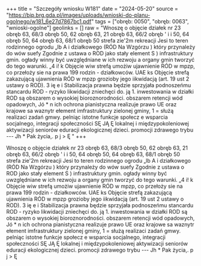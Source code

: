 +++
title = "Szczegóły wniosku W181"
date = "2024-05-20"
source = "https://bip.brg.gda.pl/images/uploads/wnioski-do-planu-ogolnego/w181_6e27d7867bc1.pdf"
tags = ["obręb: 0050", "obręb: 0063", "wnioski-ogolne"]
geolinks = []
raw = "Wnoszę o objęcie działek nr 23 obręb 63, 68/3 obręb 50, 62 obręb 63, 21 obręb 63, 66/2 obręb  ' i i 50, 64 obręb 50, 64 obręb 63, 68/1 obręb 50 strefa zie'2m  rekreacji Jesi to teren rodzinnego ogrodu „lb A i działkowego (RÓD Na Wzgórzu ) który przynależy do wów suefy Zgodnie z ustawa o ROD jako stały element  S ) infrastruktury gmin. ogłady winny być uwzględniane w ich rezwoju a organy gmin tworzyć do tego warunki. „4 i!  k Objęcie wiw strefą umożiw ujawnienie RÓD w mpzp, co przełoży sie na prawa 199 rodzin - działkowców. UAE  ks Objęcie strefą zakazującą ujawnienia RÓD w mpzp grozioby jego iikwidacją (art. 19 ust 2 ustawy o ROD). 3 ię e i Stabilizacja prawna będzie sprzyjała podnoszeńmu stancardu ROD - ryzyko likwidacji zniechęci do. ją 1. inwestowania w działki ROD są obszarem o wysokiej bioroznorodności. obszarem retencji wód opadowych, Jó * n ich ochrona pianistyczna realizuje prawo UE oraz krajowe sa waznytr ełement imfrastruktury zielonej gminy, 1 = służą realizaci zadań gmwy. pelniąc istotne funkcje społecz e wsparcia socjalnego, integracji społeczności SĘ JĄ Ę lokalnej i międzypokoleniowej aktywizacji seniorów eduracji ekologicznej dzieci. promocji zdrawego trybu --- Jh * Pak życia,. p j > Ę "
+++

Wnoszę o objęcie działek nr 23 obręb 63, 68/3 obręb 50, 62 obręb 63, 21 obręb 63, 66/2 obręb  ' i
i 50, 64 obręb 50, 64 obręb 63, 68/1 obręb 50 strefa zie'2m  rekreacji Jesi to teren rodzinnego ogrodu „lb A
i działkowego (RÓD Na Wzgórzu ) który przynależy do wów suefy Zgodnie z ustawa o ROD jako stały element  S )
infrastruktury gmin. ogłady winny być uwzględniane w ich rezwoju a organy gmin tworzyć do tego warunki. „4 i! 
k Objęcie wiw strefą umożiw ujawnienie RÓD w mpzp, co przełoży sie na prawa 199 rodzin - działkowców. UAE 
ks Objęcie strefą zakazującą ujawnienia RÓD w mpzp grozioby jego iikwidacją (art. 19 ust 2 ustawy o ROD). 3 ię e i
Stabilizacja prawna będzie sprzyjała podnoszeńmu stancardu ROD - ryzyko likwidacji zniechęci do. ją 1.
inwestowania w działki ROD są obszarem o wysokiej bioroznorodności. obszarem retencji wód opadowych, Jó *
n ich ochrona pianistyczna realizuje prawo UE oraz krajowe sa waznytr ełement imfrastruktury zielonej gminy, 1 =
służą realizaci zadań gmwy. pelniąc istotne funkcje społecz e wsparcia socjalnego, integracji społeczności SĘ JĄ
Ę lokalnej i międzypokoleniowej aktywizacji seniorów eduracji ekologicznej dzieci. promocji zdrawego trybu --- Jh *
Pak życia,. p j >
Ę 


